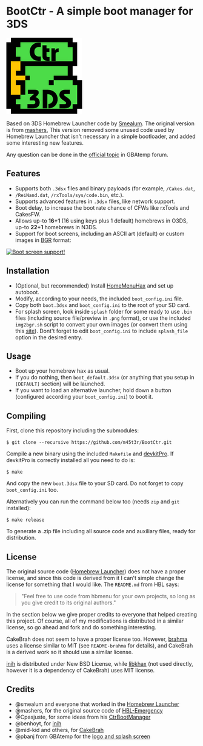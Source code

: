 BootCtr - A simple boot manager for 3DS
=======================================

![BootCtr logo](bootctr.png?raw=true)

Based on 3DS Homebrew Launcher code by [Smealum][hbl]. The original version is
from [mashers][hbe], This version removed some unused code used by Homebrew
Launcher that isn't necessary in a simple bootloader, and added some
interesting new features.

Any question can be done in the [official topic][ofc] in GBAtemp forum.

Features
--------

* Supports both `.3dsx` files and binary payloads (for example, `/Cakes.dat`,
* `/ReiNand.dat`, `/rxTools/sys/code.bin`, etc.).
* Supports advanced features in `.3dsx` files, like network support.
* Boot delay, to increase the boot rate chance of CFWs like rxTools and
CakesFW.
* Allows up-to **16+1** (16 using keys plus 1 default) homebrews in O3DS,
up-to **22+1** homebrews in N3DS.
* Support for boot screens, including an ASCII art (default) or custom
images in [BGR][bgr] format:

[![Boot screen support!](http://img.youtube.com/vi/_rdHWEJwhLA/0.jpg)](http://www.youtube.com/watch?v=_rdHWEJwhLA)

Installation
------------

* (Optional, but recommended) Install [HomeMenuHax][hmh] and set up autoboot.
* Modify, according to your needs, the included `boot_config.ini` file.
* Copy both `boot.3dsx` and `boot_config.ini` to the root of your SD card.
* For splash screen, look inside `splash` folder for some ready to use `.bin`
files (including source file/preview in `.png` format), or use the included
`img2bgr.sh` script to convert your own images (or convert them using this
[site][i2b]). Dont't forget to edit `boot_config.ini` to include `splash_file`
option in the desired entry.

Usage
-----

* Boot up your homebrew hax as usual.
* If you do nothing, then `boot_default.3dsx` (or anything that you setup in
`[DEFAULT]` section) will be launched.
* If you want to load an alternative launcher, hold down a button (configured
according your `boot_config.ini`) to boot it.

Compiling
---------

First, clone this repository including the submodules:

    $ git clone --recursive https://github.com/m45t3r/BootCtr.git

Compile a new binary using the included `Makefile` and [devkitPro][dkp].
If devkitPro is correctly installed all you need to do is:

    $ make

And copy the new `boot.3dsx` file to your SD card. Do not forget to copy
`boot_config.ini` too.

Alternatively you can run the command below too (needs `zip` and `git`
installed):

    $ make release

To generate a .zip file including all source code and auxiliary files, ready
for distribution.

License
-------

The original source code ([Homebrew Launcher][hbl]) does not have a proper
license, and since this code is derived from it I can't simple change the
license for something that I would like. The `README.md` from HBL says:

> "Feel free to use code from hbmenu for your own projects, so long as you
give credit to its original authors."

In the section below we give proper credits to everyone that helped creating
this project. Of course, all of my modifications is distributed in a similar
license, so go ahead and fork and do something interesting.

CakeBrah does not seem to have a proper license too. However, [brahma][bhm]
uses a license similar to MIT (see `README-brahma` for details), and
CakeBrah is a derived work so it should use a similar license.

[inih][inh] is distributed under New BSD License, while [libkhax][khx] (not
used directly, however it is a dependency of CakeBrah) uses MIT license.

Credits
-------

* @smealum and everyone that worked in the [Homebrew Launcher][hbl]
* @mashers, for the original source code of [HBL-Emergency][hbe]
* @Cpasjuste, for some ideas from his [CtrBootManager][cbm]
* @benhoyt, for [inih][inh]
* @mid-kid and others, for [CakeBrah][ckb]
* @pbanj from GBAtemp for the [logo and splash screen][lgs]

[hbl]: https://github.com/smealum/3ds_hb_menu
[hbe]: https://gbatemp.net/threads/release-homebrew-emergency-launcher.399394/
[dkp]: http://devkitpro.org/
[cbm]: https://github.com/Cpasjuste/CtrBootManager
[inh]: https://github.com/benhoyt/inih
[ckb]: https://github.com/mid-kid/CakeBrah
[hmh]: https://github.com/yellows8/3ds_homemenuhax
[ofc]: https://gbatemp.net/threads/re-release-bootctr-a-simple-boot-manager-for-3ds.401630/
[bhm]: https://github.com/patois/Brahma
[khx]: https://github.com/Myriachan/libkhax
[bgr]: https://xem.github.io/3DShomebrew/tools/image-to-bin.html
[lgs]: https://gbatemp.net/threads/re-release-bootctr-a-simple-boot-manager-for-3ds.401630/page-14#post-6083200
[i2b]: https://xem.github.io/3DShomebrew/tools/image-to-bin.html
